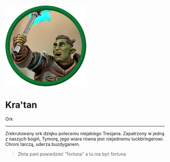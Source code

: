 <p><img src="media/kratan.png"></p>

<h1>Kra'tan</h1>

Ork

---

Zrekrutowany ork dzięku poleceniu niejakiego Tresjana. Zapatrzony w jedną z naszych bogiń, Tymorę, jego wiara równa jest niejednemu luckbringerowi. Chroni tarczą, uderza buzdyganem.

> Złota pani powiedzieć "fortuna" a tu ma być fortuna